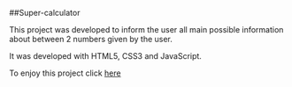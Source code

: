 
##Super-calculator

This project was developed to inform the user all main possible information about between 2 numbers given by the user.

It was developed with HTML5, CSS3 and JavaScript.

To enjoy this project click [here](https://super-calculadora.netlify.app/)
